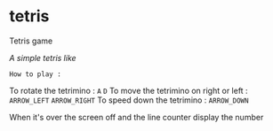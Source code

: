 # tetris
Tetris game

_A simple tetris like_

`How to play :`

To rotate the tetrimino : ```A``` ```D```
To move the tetrimino on right or left : ```ARROW_LEFT``` ```ARROW_RIGHT```
To speed down the tetrimino : ```ARROW_DOWN```

When it's over the screen off and the line counter display the number
